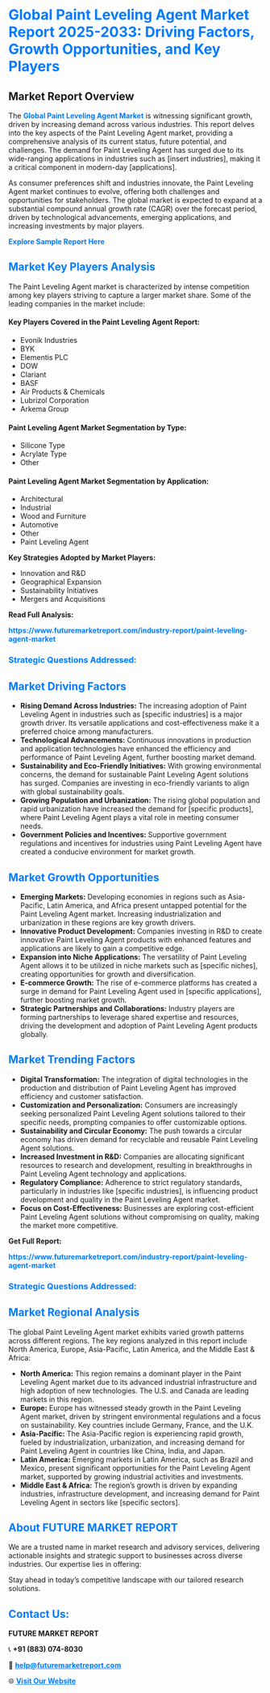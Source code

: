 <h1 style="color: #007BFF;">Global Paint Leveling Agent Market Report 2025-2033: Driving Factors, Growth Opportunities, and Key Players</h1>

<section id="overview">
<h2>Market Report Overview</h2>
<p>The <a href="https://www.futuremarketreport.com/industry-report/paint-leveling-agent-market" style="color: #007BFF; text-decoration: none;"><strong>Global Paint Leveling Agent Market</strong></a> is witnessing significant growth, driven by increasing demand across various industries. This report delves into the key aspects of the Paint Leveling Agent market, providing a comprehensive analysis of its current status, future potential, and challenges. The demand for Paint Leveling Agent has surged due to its wide-ranging applications in industries such as [insert industries], making it a critical component in modern-day [applications].</p>
<p>As consumer preferences shift and industries innovate, the Paint Leveling Agent market continues to evolve, offering both challenges and opportunities for stakeholders. The global market is expected to expand at a substantial compound annual growth rate (CAGR) over the forecast period, driven by technological advancements, emerging applications, and increasing investments by major players.</p>
</section>

<section id="overview">
<p><a href="https://www.futuremarketreport.com/request-sample/reportId=113365" style="color: #007BFF; text-decoration: none;"><strong>Explore Sample Report Here</strong></a></p>
</section>

<section id="key-players">
<h2 style="color: #007BFF;">Market Key Players Analysis</h2>
<p>The Paint Leveling Agent market is characterized by intense competition among key players striving to capture a larger market share. Some of the leading companies in the market include:</p>
<h4>Key Players Covered in the Paint Leveling Agent Report:</h4>
<ul><li>Evonik Industries</li><li>BYK</li><li>Elementis PLC</li><li>DOW</li><li>Clariant</li><li>BASF</li><li>Air Products &amp; Chemicals</li><li>Lubrizol Corporation</li><li>Arkema Group</li></ul>
<h4>Paint Leveling Agent Market Segmentation by Type:</h4>
<ul><li>Silicone Type</li><li>Acrylate Type</li><li>Other</li></ul>

<h4>Paint Leveling Agent Market Segmentation by Application:</h4>
<ul><li>Architectural</li><li>Industrial</li><li>Wood and Furniture</li><li>Automotive</li><li>Other</li><li>Paint Leveling Agent</li></ul>
<p><strong>Key Strategies Adopted by Market Players:</strong></p>
<ul>
<li>Innovation and R&D</li>
<li>Geographical Expansion</li>
<li>Sustainability Initiatives</li>
<li>Mergers and Acquisitions</li>
</ul>
</section>

<section>
<p><strong>Read Full Analysis: </strong></p><a href="https://www.futuremarketreport.com/industry-report/paint-leveling-agent-market" style="color: #007BFF; text-decoration: none;"><strong>https://www.futuremarketreport.com/industry-report/paint-leveling-agent-market</strong></a>
<h3 style="color: #007BFF;">Strategic Questions Addressed:</h3>
</section>

<section id="driving-factors">
<h2 style="color: #007BFF;">Market Driving Factors</h2>
<ul>
<li><strong>Rising Demand Across Industries:</strong> The increasing adoption of Paint Leveling Agent in industries such as [specific industries] is a major growth driver. Its versatile applications and cost-effectiveness make it a preferred choice among manufacturers.</li>
<li><strong>Technological Advancements:</strong> Continuous innovations in production and application technologies have enhanced the efficiency and performance of Paint Leveling Agent, further boosting market demand.</li>
<li><strong>Sustainability and Eco-Friendly Initiatives:</strong> With growing environmental concerns, the demand for sustainable Paint Leveling Agent solutions has surged. Companies are investing in eco-friendly variants to align with global sustainability goals.</li>
<li><strong>Growing Population and Urbanization:</strong> The rising global population and rapid urbanization have increased the demand for [specific products], where Paint Leveling Agent plays a vital role in meeting consumer needs.</li>
<li><strong>Government Policies and Incentives:</strong> Supportive government regulations and incentives for industries using Paint Leveling Agent have created a conducive environment for market growth.</li>
</ul>
</section>

<section id="growth-opportunities">
<h2 style="color: #007BFF;">Market Growth Opportunities</h2>
<ul>
<li><strong>Emerging Markets:</strong> Developing economies in regions such as Asia-Pacific, Latin America, and Africa present untapped potential for the Paint Leveling Agent market. Increasing industrialization and urbanization in these regions are key growth drivers.</li>
<li><strong>Innovative Product Development:</strong> Companies investing in R&D to create innovative Paint Leveling Agent products with enhanced features and applications are likely to gain a competitive edge.</li>
<li><strong>Expansion into Niche Applications:</strong> The versatility of Paint Leveling Agent allows it to be utilized in niche markets such as [specific niches], creating opportunities for growth and diversification.</li>
<li><strong>E-commerce Growth:</strong> The rise of e-commerce platforms has created a surge in demand for Paint Leveling Agent used in [specific applications], further boosting market growth.</li>
<li><strong>Strategic Partnerships and Collaborations:</strong> Industry players are forming partnerships to leverage shared expertise and resources, driving the development and adoption of Paint Leveling Agent products globally.</li>
</ul>
</section>

<section id="trending-factors">
<h2 style="color: #007BFF;">Market Trending Factors</h2>
<ul>
<li><strong>Digital Transformation:</strong> The integration of digital technologies in the production and distribution of Paint Leveling Agent has improved efficiency and customer satisfaction.</li>
<li><strong>Customization and Personalization:</strong> Consumers are increasingly seeking personalized Paint Leveling Agent solutions tailored to their specific needs, prompting companies to offer customizable options.</li>
<li><strong>Sustainability and Circular Economy:</strong> The push towards a circular economy has driven demand for recyclable and reusable Paint Leveling Agent solutions.</li>
<li><strong>Increased Investment in R&D:</strong> Companies are allocating significant resources to research and development, resulting in breakthroughs in Paint Leveling Agent technology and applications.</li>
<li><strong>Regulatory Compliance:</strong> Adherence to strict regulatory standards, particularly in industries like [specific industries], is influencing product development and quality in the Paint Leveling Agent market.</li>
<li><strong>Focus on Cost-Effectiveness:</strong> Businesses are exploring cost-efficient Paint Leveling Agent solutions without compromising on quality, making the market more competitive.</li>
</ul>
</section>

<section>
<p><strong>Get Full Report: </strong></p><a href="https://www.futuremarketreport.com/industry-report/paint-leveling-agent-market" style="color: #007BFF; text-decoration: none;"><strong>https://www.futuremarketreport.com/industry-report/paint-leveling-agent-market</strong></a>
<h3 style="color: #007BFF;">Strategic Questions Addressed:</h3>
</section>


<section id="regional-analysis">
<h2 style="color: #007BFF;">Market Regional Analysis</h2>
<p>The global Paint Leveling Agent market exhibits varied growth patterns across different regions. The key regions analyzed in this report include North America, Europe, Asia-Pacific, Latin America, and the Middle East & Africa:</p>
<ul>
<li><strong>North America:</strong> This region remains a dominant player in the Paint Leveling Agent market due to its advanced industrial infrastructure and high adoption of new technologies. The U.S. and Canada are leading markets in this region.</li>
<li><strong>Europe:</strong> Europe has witnessed steady growth in the Paint Leveling Agent market, driven by stringent environmental regulations and a focus on sustainability. Key countries include Germany, France, and the U.K.</li>
<li><strong>Asia-Pacific:</strong> The Asia-Pacific region is experiencing rapid growth, fueled by industrialization, urbanization, and increasing demand for Paint Leveling Agent in countries like China, India, and Japan.</li>
<li><strong>Latin America:</strong> Emerging markets in Latin America, such as Brazil and Mexico, present significant opportunities for the Paint Leveling Agent market, supported by growing industrial activities and investments.</li>
<li><strong>Middle East & Africa:</strong> The region’s growth is driven by expanding industries, infrastructure development, and increasing demand for Paint Leveling Agent in sectors like [specific sectors].</li>
</ul>
</section>

<footer>
<h2 style="color: #007BFF;">About FUTURE MARKET REPORT</h2>
<p>We are a trusted name in market research and advisory services, delivering actionable insights and strategic support to businesses across diverse industries. Our expertise lies in offering:</p>

<p>Stay ahead in today’s competitive landscape with our tailored research solutions.</p>

<h2 style="color: #007BFF;">Contact Us:</h2>
<p><strong>FUTURE MARKET REPORT</strong></p>
<p>📞 <strong>+91 (883) 074-8030</strong></p>
<p>📧 <strong><a href="mailto:help@futuremarketreport.com" style="color: #007BFF;">help@futuremarketreport.com</a></strong></p>
<p>🌐 <strong><a href="https://www.futuremarketreport.com/" style="color: #007BFF;">Visit Our Website</a></strong></p>
</footer>